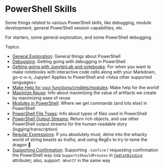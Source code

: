 # PowerShell Skills
Some things related to various PowerShell skills, like debugging, module development, general PowerShell session capabilities, etc.

For starters, some general exploration, and some PowerShell debugging.

Topics:
- [General Exploration](docs/GeneralExploration.ipynb): General things about PowerShell
- [Debugging](docs/Debugging.md): Getting going with debugging in PowerShell
- [Getting going with JupyterLab and notebooks](docs/JupyterLabAndNotebooks-GettingStarted.ipynb):  For when you want to make notebooks with interactive code cells along with your Markdown, go-o-o-o, Jupyter! Applies to PowerShell and \<lotsa other supported languages>
- [Make Help for your functions/cmdlets/modules](docs/MakePowerShellHelp.md): Make help for the world!
- [Maximize Reuse](docs/MaximizeReuse.ipynb): Info about maximizing the value of artifacts we create by maximizing ease of reuse
- [Modules in PowerShell](docs/PowerShellModules.md): Where we get commands (and lots else) in PowerShell
- [PowerShell File Types](docs/PowerShellFileTypes.md): Info about types of files used in PowerShell
- [PowerShell Output Streams](docs/PowerShellOutputStreamsAndTranscription.ipynb): Return rich objects, and use other PowerShell output streams for the human-readable story (logging/transcription)
- [Regular Expressions](docs/RegularExpressions.ipynb): If you absolutely must, delve into the whacky world of string beasts as truths, and using RegEx to try to tame the dragon 🐲
- [Supporting Confirmation](docs/SupportingShouldProcess.ipynb): Supporting `-Confirm` / requesting confirmation the PowerShell way (via `SupportsShouldProcess` in [`CmdletBinding`](https://docs.microsoft.com/en-us/powershell/module/microsoft.powershell.core/about/about_functions_cmdletbindingattribute) attribute); also, support `-WhatIf` in the same way
